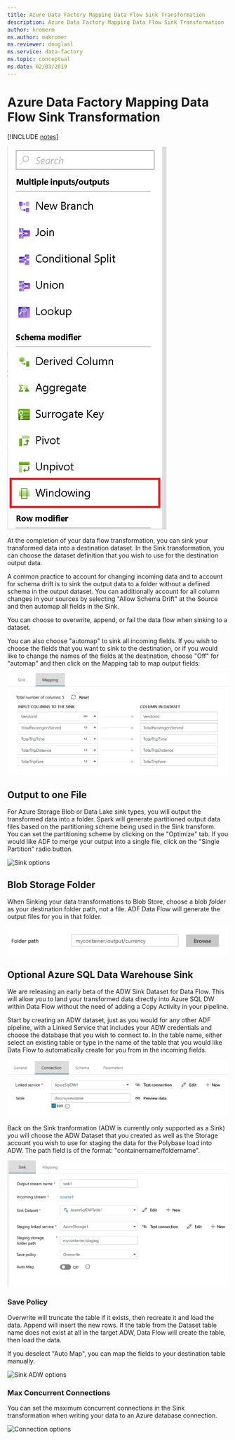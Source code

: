 ```yaml
---
title: Azure Data Factory Mapping Data Flow Sink Transformation
description: Azure Data Factory Mapping Data Flow Sink Transformation
author: kromerm
ms.author: makromer
ms.reviewer: douglasl
ms.service: data-factory
ms.topic: conceptual
ms.date: 02/03/2019
--- 
```


# Azure Data Factory Mapping Data Flow Sink Transformation

[!INCLUDE [notes](../../includes/data-factory-data-flow-preview.md)]

![Sink options](media/data-flow/windows1.png "sink 1")

At the completion of your data flow transformation, you can sink your transformed data into a destination dataset. In the Sink transformation, you can choose the dataset definition that you wish to use for the destination output data.

A common practice to account for changing incoming data and to account for schema drift is to sink the output data to a folder without a defined schema in the output dataset. You can additionally account for all column changes in your sources by selecting "Allow Schema Drift" at the Source and then automap all fields in the Sink.

You can choose to overwrite, append, or fail the data flow when sinking to a dataset.

You can also choose "automap" to sink all incoming fields. If you wish to choose the fields that you want to sink to the destination, or if you would like to change the names of the fields at the destination, choose "Off" for "automap" and then click on the Mapping tab to map output fields:

![Sink options](media/data-flow/sink2.png "sink 2")

## Output to one File
For Azure Storage Blob or Data Lake sink types, you will output the transformed data into a folder. Spark will generate partitioned output data files based on the partitioning scheme being used in the Sink transform. You can set the partitioning scheme by clicking on the "Optimize" tab. If you would like ADF to merge your output into a single file, click on the "Single Partition" radio button.

![Sink options](media/data-flow/op001.png "sink options")

## Blob Storage Folder
When Sinking your data transformations to Blob Store, choose a blob *folder* as your destination folder path, not a file. ADF Data Flow will generate the output files for you in that folder.

![Folder Path](media/data-flow/folderpath.png "folder path")

## Optional Azure SQL Data Warehouse Sink

We are releasing an early beta of the ADW Sink Dataset for Data Flow. This will allow you to land your transformed data directly into Azure SQL DW within Data Flow without the need of adding a Copy Activity in your pipeline.

Start by creating an ADW dataset, just as you would for any other ADF pipeline, with a Linked Service that includes your ADW credentials and choose the database that you wish to connect to. In the table name, either select an existing table or type in the name of the table that you would like Data Flow to automatically create for you from in the incoming fields.

![Sink options](media/data-flow/adw3.png "sink 3")

Back on the Sink tranformation (ADW is currently only supported as a Sink) you will choose the ADW Dataset that you created as well as the Storage account you wish to use for staging the data for the Polybase load into ADW. The path field is of the format: "containername/foldername".

![Sink options](media/data-flow/adw1.png "sink 4")

### Save Policy

Overwrite will truncate the table if it exists, then recreate it and load the data. Append will insert the new rows. If the table from the Dataset table name does not exist at all in the target ADW, Data Flow will create the table, then load the data.

If you deselect "Auto Map", you can map the fields to your destination table manually.

![Sink ADW options](media/data-flow/adw.png "adw sink")

### Max Concurrent Connections

You can set the maximum concurrent connections in the Sink transformation when writing your data to an Azure database connection.

![Connection options](media/data-flow/maxconn.png "connections")
